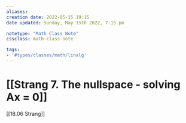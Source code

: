 ```yaml
---
aliases:
creation date: 2022-05-15 19:15
date updated: Sunday, May 15th 2022, 7:15 pm

notetype: "Math Class Note"
cssclass: math-class-note

tags: 
- '#types/classes/math/linalg'
---
```


# [[Strang 7. The nullspace - solving Ax = 0]]

[[18.06 Strang]]


